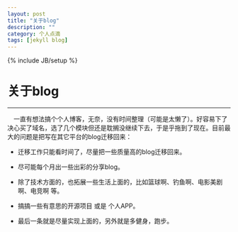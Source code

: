 ```yaml
---
layout: post
title: "关于blog"
description: ""
category: 个人点滴
tags: [jekyll blog]
---
```

{% include JB/setup %}
# 关于blog
---

　一直有想法搞个个人博客，无奈，没有时间整理（可能是太懒了）。好容易下了决心买了域名，选了几个模块但还是耽搁没继续下去，于是乎拖到了现在。目前最大的问题是把写在其它平台的blog迁移回来：

* 迁移工作只能看时间了，尽量把一些质量高的blog迁移回来。

<!--break-->

* 尽可能每个月出一些出彩的分享blog。

* 除了技术方面的，也拓展一些生活上面的，比如篮球啊、钓鱼啊、电影美剧啊、电竞啊 等。

* 搞搞一些有意思的开源项目 或是 个人APP。

* 最后一条就是尽量实现上面的，另外就是多健身，跑步。